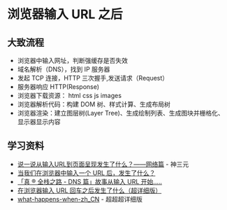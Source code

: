 # 浏览器输入 URL 之后

## 大致流程

- 浏览器中输入网址，判断强缓存是否失效
- 域名解析（DNS），找到 IP 服务器
- 发起 TCP 连接，HTTP 三次握手,发送请求（Request）
- 服务器响应 HTTP(Response)
- 浏览器下载资源： html css js images
- 浏览器解析代码：构建 DOM 树、样式计算、生成布局树
- 浏览器渲染：建立图层树(Layer Tree)、生成绘制列表、生成图块并栅格化、显示器显示内容

## 学习资料

- [说一说从输入URL到页面呈现发生了什么？——网络篇](http://47.98.159.95/my_blog/browser-render/001.html) - 神三元
- [当我们在浏览器中输入一个 URL 后，发生了什么？](https://kmknkk.xin/2018/03/04/%E5%BD%93%E6%88%91%E4%BB%AC%E5%9C%A8%E6%B5%8F%E8%A7%88%E5%99%A8%E4%B8%AD%E8%BE%93%E5%85%A5%E4%B8%80%E4%B8%AAURL%E5%90%8E%EF%BC%8C%E5%8F%91%E7%94%9F%E4%BA%86%E4%BB%80%E4%B9%88%EF%BC%9F/)
- [「真 ® 全栈之路 - DNS 篇」故事从输入 URL 开始.....](https://juejin.im/post/5ceebb7251882507266414b7)
- [在浏览器输入 URL 回车之后发生了什么（超详细版）](https://4ark.me/post/b6c7c0a2.html)
- [what-happens-when-zh_CN](https://github.com/skyline75489/what-happens-when-zh_CN) - 超超超详细版
